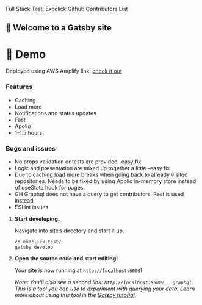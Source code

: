 
Full Stack Test, Exoclick
Github Contributors List


## 🚀 Welcome to a Gatsby site

# 💫 Demo
Deployed using AWS Amplify
link:
[check it out](https://master.d17oxksszanbf2.amplifyapp.com/)

### Features
- Caching
- Load more
- Notifications and status updates
- Fast
- Apollo
- 1-1.5 hours

### Bugs and issues
- No props validation or tests are provided -easy fix
- Logic and presentation are mixed up together a little -easy fix
- Due to caching load more breaks when going back to already visited repositories. Needs to be
 fixed by using Apollo in-memory store instead of useState hook for pages.
- GH Graphql does not have a query to get contributors. Rest is used instead.
- ESLint issues

1.  **Start developing.**

    Navigate into site’s directory and start it up.

    ```shell
    cd exoclick-test/
    gatsby develop
    ```

1.  **Open the source code and start editing!**

    Your site is now running at `http://localhost:8000`!

    _Note: You'll also see a second link: _`http://localhost:8000/___graphql`_. This is a tool you can use to experiment with querying your data. Learn more about using this tool in the [Gatsby tutorial](https://www.gatsbyjs.org/tutorial/part-five/#introducing-graphiql)._



